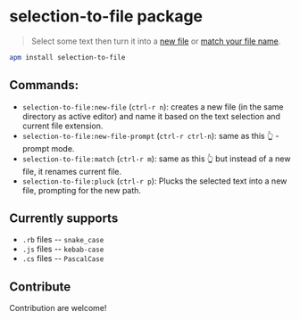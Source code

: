 # selection-to-file package

> Select some text then turn it into a [new file](https://twitter.com/mvalipour/status/886309170080874497) or [match your file name](https://twitter.com/mvalipour/status/889068473707528192).

```sh
apm install selection-to-file
```

## Commands:

- `selection-to-file:new-file` (`ctrl-r n`): creates a new file (in the same directory as active editor) and name it based on the text selection and current file extension.  
- `selection-to-file:new-file-prompt` (`ctrl-r ctrl-n`): same as this 👆 - prompt mode.
- `selection-to-file:match` (`ctrl-r m`): same as this 👆 but instead of a new file, it renames current file.
- `selection-to-file:pluck` (`ctrl-r p`): Plucks the selected text into a new file, prompting for the new path.

## Currently supports

- `.rb` files -- `snake_case`
- `.js` files -- `kebab-case`
- `.cs` files -- `PascalCase`

## Contribute

Contribution are welcome!
